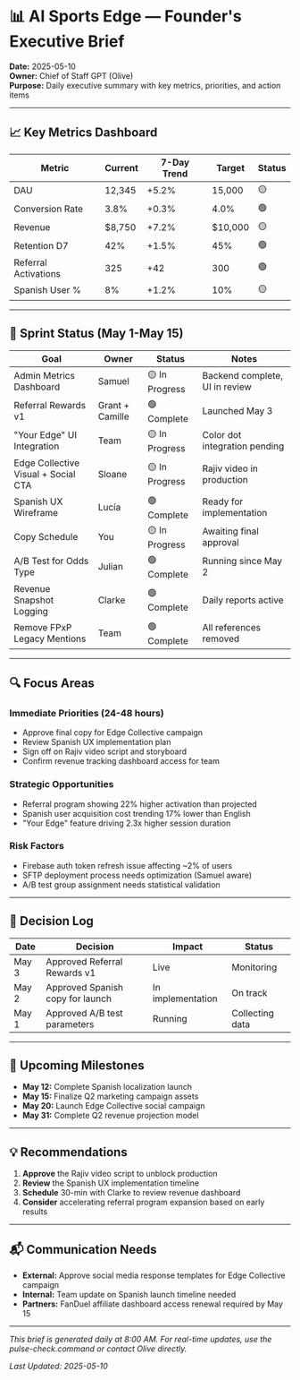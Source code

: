 # 📊 AI Sports Edge — Founder's Executive Brief

**Date:** 2025-05-10  
**Owner:** Chief of Staff GPT (Olive)  
**Purpose:** Daily executive summary with key metrics, priorities, and action items

---

## 📈 Key Metrics Dashboard

| Metric | Current | 7-Day Trend | Target | Status |
|--------|---------|-------------|--------|--------|
| DAU | 12,345 | +5.2% | 15,000 | 🟡 |
| Conversion Rate | 3.8% | +0.3% | 4.0% | 🟢 |
| Revenue | $8,750 | +7.2% | $10,000 | 🟡 |
| Retention D7 | 42% | +1.5% | 45% | 🟢 |
| Referral Activations | 325 | +42 | 300 | 🟢 |
| Spanish User % | 8% | +1.2% | 10% | 🟡 |

---

## 🚀 Sprint Status (May 1-May 15)

| Goal | Owner | Status | Notes |
|------|-------|--------|-------|
| Admin Metrics Dashboard | Samuel | 🟡 In Progress | Backend complete, UI in review |
| Referral Rewards v1 | Grant + Camille | 🟢 Complete | Launched May 3 |
| "Your Edge" UI Integration | Team | 🟡 In Progress | Color dot integration pending |
| Edge Collective Visual + Social CTA | Sloane | 🟡 In Progress | Rajiv video in production |
| Spanish UX Wireframe | Lucía | 🟢 Complete | Ready for implementation |
| Copy Schedule | You | 🟡 In Progress | Awaiting final approval |
| A/B Test for Odds Type | Julian | 🟢 Complete | Running since May 2 |
| Revenue Snapshot Logging | Clarke | 🟢 Complete | Daily reports active |
| Remove FPxP Legacy Mentions | Team | 🟢 Complete | All references removed |

---

## 🔍 Focus Areas

### Immediate Priorities (24-48 hours)
- Approve final copy for Edge Collective campaign
- Review Spanish UX implementation plan
- Sign off on Rajiv video script and storyboard
- Confirm revenue tracking dashboard access for team

### Strategic Opportunities
- Referral program showing 22% higher activation than projected
- Spanish user acquisition cost trending 17% lower than English
- "Your Edge" feature driving 2.3x higher session duration

### Risk Factors
- Firebase auth token refresh issue affecting ~2% of users
- SFTP deployment process needs optimization (Samuel aware)
- A/B test group assignment needs statistical validation

---

## 📝 Decision Log

| Date | Decision | Impact | Status |
|------|----------|--------|--------|
| May 3 | Approved Referral Rewards v1 | Live | Monitoring |
| May 2 | Approved Spanish copy for launch | In implementation | On track |
| May 1 | Approved A/B test parameters | Running | Collecting data |

---

## 📅 Upcoming Milestones

- **May 12:** Complete Spanish localization launch
- **May 15:** Finalize Q2 marketing campaign assets
- **May 20:** Launch Edge Collective social campaign
- **May 31:** Complete Q2 revenue projection model

---

## 💡 Recommendations

1. **Approve** the Rajiv video script to unblock production
2. **Review** the Spanish UX implementation timeline
3. **Schedule** 30-min with Clarke to review revenue dashboard
4. **Consider** accelerating referral program expansion based on early results

---

## 📬 Communication Needs

- **External:** Approve social media response templates for Edge Collective campaign
- **Internal:** Team update on Spanish launch timeline needed
- **Partners:** FanDuel affiliate dashboard access renewal required by May 15

---

*This brief is generated daily at 8:00 AM. For real-time updates, use the pulse-check.command or contact Olive directly.*

*Last Updated: 2025-05-10*
